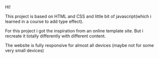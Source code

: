 Hi!

This project is based on HTML and CSS and little bit of javascript(which i learned in a course to add type effect).

For this project i got the inspiration from an online template site. But i recreate it totally differently with different content.

The website is fully responsive for almost all devices (maybe not for some very small devices)
